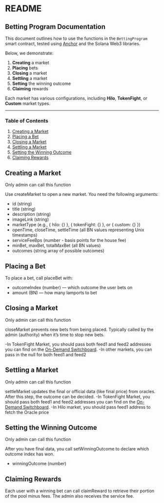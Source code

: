 # README

## Betting Program Documentation

This document outlines how to use the functions in the `BettingProgram` smart contract, tested using [Anchor](https://book.anchor-lang.com/) and the Solana Web3 libraries.

Below, we demonstrate:

1. **Creating** a market
2. **Placing** bets
3. **Closing** a market
4. **Settling** a market
5. **Setting** the winning outcome
6. **Claiming** rewards

Each market has various configurations, including **Hilo**, **TokenFight**, or **Custom** market types.

---

### Table of Contents

1. [Creating a Market](#creating-a-market)  
2. [Placing a Bet](#placing-a-bet)  
3. [Closing a Market](#closing-a-market)  
4. [Settling a Market](#settling-a-market)  
5. [Setting the Winning Outcome](#setting-the-winning-outcome)  
6. [Claiming Rewards](#claiming-rewards)  


## Creating a Market

Only admin can call this function

Use createMarket to open a new market. You need the following arguments:

- id (string)
- title (string)
- description (string)
- imageLink (string)
- marketType (e.g., { hilo: {} }, { tokenFight: {} }, or { custom: {} })
- openTime, closeTime, settleTime (all BN values representing Unix timestamps)
- serviceFeeBps (number - basis points for the house fee)
- minBet, maxBet, totalMaxBet (all BN values)
- outcomes (string array of possible outcomes)


## Placing a Bet

To place a bet, call placeBet with:

- outcomeIndex (number) — which outcome the user bets on
- amount (BN) — how many lamports to bet

## Closing a Market

Only admin can call this function

closeMarket prevents new bets from being placed. Typically called by the admin (authority) when it’s time to stop new bets.

-In TokenFight Market, you should pass both feed1 and feed2 addresses you can find on the [On-Demand Switchboard](https://ondemand.switchboard.xyz/solana/mainnet).
-In other markets, you can pass in the null for both feed1 and feed2

## Settling a Market

Only admin can call this function

settleMarket updates the final or official data (like final price) from oracles. After this step, the outcome can be decided.
-In TokenFight Market, you should pass both feed1 and feed2 addresses you can find on the [On-Demand Switchboard](https://ondemand.switchboard.xyz/solana/mainnet).
-In Hilo market, you should pass feed1 address to fetch the Oracle price

## Setting the Winning Outcome

Only admin can call this function

After you have final data, you call setWinningOutcome to declare which outcome index has won.

- winningOutcome (number)

## Claiming Rewards

Each user with a winning bet can call claimReward to retrieve their portion of the pool minus fees. The admin also receives the service fee.